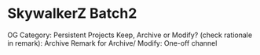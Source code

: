 # SkywalkerZ Batch2

OG Category: Persistent Projects
Keep, Archive or Modify? (check rationale in remark): Archive
Remark for Archive/ Modify: One-off channel